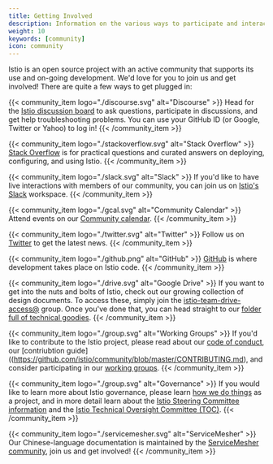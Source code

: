 ```yaml
---
title: Getting Involved
description: Information on the various ways to participate and interact with the Istio community.
weight: 10
keywords: [community]
icon: community
---
```

Istio is an open source project with an active community that supports its use and on-going development. We'd love for you
to join us and get involved!
There are quite a few ways to get plugged in:

{{< community_item logo="./discourse.svg" alt="Discourse" >}}
Head for the [Istio discussion board](https://discuss.istio.io) to ask questions,
participate in discussions, and get help troubleshooting problems. You can use your GitHub ID (or Google, Twitter or Yahoo) to log in!
{{< /community_item >}}

{{< community_item logo="./stackoverflow.svg" alt="Stack Overflow" >}}
[Stack Overflow](https://stackoverflow.com/questions/tagged/istio) is for practical questions and curated answers
on deploying, configuring, and using Istio.
{{< /community_item >}}

{{< community_item logo="./slack.svg" alt="Slack" >}}
If you'd like to have live interactions with members of our community, you can join us on
[Istio's Slack](https://slack.istio.io) workspace.
{{< /community_item >}}

{{< community_item logo="./gcal.svg" alt="Community Calendar" >}}
Attend events on our [Community calendar](https://calendar.google.com/calendar/embed?src=i10ogf58krfbrsjai5qi16g4do%40group.calendar.google.com&ctz=America%2FLos_Angeles).
{{< /community_item >}}

{{< community_item logo="./twitter.svg" alt="Twitter" >}}
Follow us on [Twitter](https://twitter.com/IstioMesh) to get the latest news.
{{< /community_item >}}

{{< community_item logo="./github.png" alt="GitHub" >}}
[GitHub](https://github.com/istio/community) is where development takes place on Istio code.
{{< /community_item >}}

{{< community_item logo="./drive.svg" alt="Google Drive" >}}
If you want to get into the nuts and bolts of Istio, check out our growing collection
of design documents. To access these, simply join the
[istio-team-drive-access@](https://groups.google.com/forum/#!forum/istio-team-drive-access) group.
Once you've done that, you can head straight to our
[folder full of technical goodies](https://drive.google.com/corp/drive/u/0/folders/0AIS5p3eW9BCtUk9PVA).
{{< /community_item >}}

{{< community_item logo="./group.svg" alt="Working Groups" >}}
If you'd like to contribute to the Istio project, please read about our
[code of conduct](https://github.com/istio/community/blob/master/CONTRIBUTING.md#code-of-conduct), our
[contriubtion guide]((https://github.com/istio/community/blob/master/CONTRIBUTING.md), and
consider participating in our [working groups](https://github.com/istio/community/blob/master/WORKING-GROUPS.md).
{{< /community_item >}}

{{< community_item logo="./group.svg" alt="Governance" >}}
If you would like to learn more about Istio governance, please learn [how we do things](https://github.com/istio/community/blob/master/README.md)
as a project, and in more detail learn about the [Istio Steering Committee information](https://github.com/istio/community/tree/master/steering)
and the [Istio Technical Oversight Committee (TOC)](https://github.com/istio/community/blob/master/TECH-OVERSIGHT-COMMITTEE.md).
{{< /community_item >}}

{{< community_item logo="./servicemesher.svg" alt="ServiceMesher" >}}
Our Chinese-language documentation is maintained by the
[ServiceMesher community](https://www.servicemesher.com), join us and get involved!
{{< /community_item >}}

